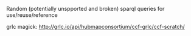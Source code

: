 Random (potentially unspported and broken) sparql queries for use/reuse/reference

grlc magick: <http://grlc.io/api/hubmapconsortium/ccf-grlc/ccf-scratch/>
